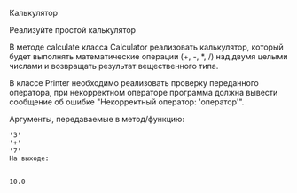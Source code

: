 Калькулятор

Реализуйте простой калькулятор

В методе calculate класса Calculator реализовать калькулятор, который будет выполнять математические операции (+, -, *, /) над двумя целыми числами и возвращать результат вещественного типа.

В классе Printer необходимо реализовать проверку переданного оператора, при некорректном операторе программа должна вывести сообщение об ошибке "Некорректный оператор: 'оператор'".

Аргументы, передаваемые в метод/функцию:
~~~
'3'
'+'
'7'
На выходе:


10.0